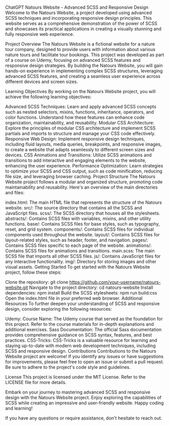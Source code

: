 
ChatGPT
Natours Website - Advanced SCSS and Responsive Design
Welcome to the Natours Website, a project developed using advanced SCSS techniques and incorporating responsive design principles. This website serves as a comprehensive demonstration of the power of SCSS and showcases its practical applications in creating a visually stunning and fully responsive web experience.

Project Overview
The Natours Website is a fictional website for a nature tour company, designed to provide users with information about various nature tours and facilitate tour bookings. This project was developed as part of a course on Udemy, focusing on advanced SCSS features and responsive design strategies. By building the Natours Website, you will gain hands-on experience in implementing complex SCSS structures, leveraging advanced SCSS features, and creating a seamless user experience across different devices and screen sizes.

Learning Objectives
By working on the Natours Website project, you will achieve the following learning objectives:

Advanced SCSS Techniques: Learn and apply advanced SCSS concepts such as nested selectors, mixins, functions, inheritance, operators, and color functions. Understand how these features can enhance code organization, maintainability, and reusability.
Modular CSS Architecture: Explore the principles of modular CSS architecture and implement SCSS partials and imports to structure and manage your CSS code effectively.
Responsive Web Design: Implement responsive design techniques, including fluid layouts, media queries, breakpoints, and responsive images, to create a website that adapts seamlessly to different screen sizes and devices.
CSS Animations and Transitions: Utilize SCSS animations and transitions to add interactive and engaging elements to the website, enhancing the user experience.
Performance Optimization: Learn strategies to optimize your SCSS and CSS output, such as code minification, reducing file size, and leveraging browser caching.
Project Structure
The Natours Website project follows a modular and organized structure, promoting code maintainability and reusability. Here's an overview of the main directories and files:

index.html: The main HTML file that represents the structure of the Natours website.
src/: The source directory that contains all the SCSS and JavaScript files.
scss/: The SCSS directory that houses all the stylesheets.
abstracts/: Contains SCSS files with variables, mixins, and other utility functions.
base/: Contains SCSS files for base styles, such as typography, reset, and grid system.
components/: Contains SCSS files for individual components used throughout the website.
layout/: Contains SCSS files for layout-related styles, such as header, footer, and navigation.
pages/: Contains SCSS files specific to each page of the website.
animations/: Contains SCSS files for animations and transitions.
main.scss: The main SCSS file that imports all other SCSS files.
js/: Contains JavaScript files for any interactive functionality.
img/: Directory for storing images and other visual assets.
Getting Started
To get started with the Natours Website project, follow these steps:

Clone the repository: git clone https://github.com/your-username/natours-website.git
Navigate to the project directory: cd natours-website
Install dependencies: npm install
Build the SCSS stylesheets: npm run build:css
Open the index.html file in your preferred web browser.
Additional Resources
To further deepen your understanding of SCSS and responsive design, consider exploring the following resources:

Udemy: Course Name: The Udemy course that served as the foundation for this project. Refer to the course materials for in-depth explanations and additional exercises.
Sass Documentation: The official Sass documentation provides comprehensive guidance on SCSS syntax, features, and best practices.
CSS-Tricks: CSS-Tricks is a valuable resource for learning and staying up-to-date with modern web development techniques, including SCSS and responsive design.
Contributions
Contributions to the Natours Website project are welcome! If you identify any issues or have suggestions for improvements, please feel free to open an issue or submit a pull request. Be sure to adhere to the project's code style and guidelines.

License
This project is licensed under the MIT License. Refer to the LICENSE file for more details.

Embark on your journey to mastering advanced SCSS and responsive design with the Natours Website project. Enjoy exploring the capabilities of SCSS while creating an impressive and user-friendly website. Happy coding and learning!

If you have any questions or require assistance, don't hesitate to reach out.
